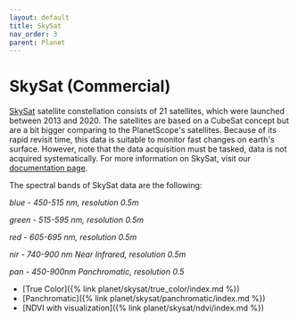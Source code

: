 ```yaml
---
layout: default
title: SkySat
nav_order: 3
parent: Planet
---
```


# SkySat (Commercial)

<a href="https://www.planet.com/products/planet-imagery/">SkySat</a> satellite constellation consists of 21 satellites, which were launched between 2013 and 2020. The satellites are based on a CubeSat concept but are a bit bigger comparing to the PlanetScope's satellites. Because of its rapid revisit time, this data is suitable to monitor fast changes on earth's surface. However, note that the data acquisition must be tasked, data is not acquired systematically. For more information on SkySat, visit our <a href="https://docs.sentinel-hub.com/api/latest/data/planet/skysat/">documentation page</a>.

The spectral bands of SkySat data are the following:

*blue - 450-515 nm, resolution 0.5m*

*green - 515-595 nm, resolution 0.5m*

*red - 605-695 nm, resolution 0.5m*

*nir - 740-900 nm Near Infrared, resolution 0.5m*

*pan - 450-900nm Panchromatic, resolution 0.5*


 - [True Color]({% link planet/skysat/true_color/index.md %})
 - [Panchromatic]({% link planet/skysat/panchromatic/index.md %})
 - [NDVI with visualization]({% link planet/skysat/ndvi/index.md %})